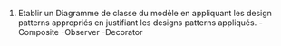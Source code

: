 1. Etablir un Diagramme de classe du modèle en appliquant les design patterns appropriés en
justifiant les designs patterns appliqués.
-Composite
-Observer
-Decorator
